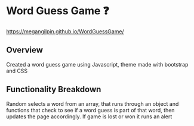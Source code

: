 # Word Guess Game :question:
 https://megangilpin.github.io/WordGuessGame/

## Overview

Created a word guess game using Javascript, theme made with bootstrap and CSS

## Functionality Breakdown
Random selects a word from an array, that runs through an object and functions that check to see if a word guess is part of that word, then updates the page accordingly. If game is lost or won it runs an alert


